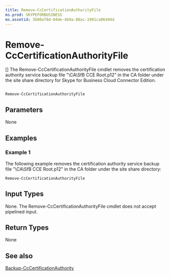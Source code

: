 ```yaml
---
title: Remove-CcCertificationAuthorityFile
ms.prod: SKYPEFORBUSINESS
ms.assetid: 3600af8d-04de-4b9a-88ac-2491ca06494d
---
```



# Remove-CcCertificationAuthorityFile
[]
The Remove-CcCertificationAuthorityFile cmdlet removes the certification authority service backup file "<SiteRootDirectory>\\CA\\SfB CCE Root.p12" in the CA folder under the site share directory for Skype for Business Cloud Connector Edition. 
  
    
    


```

Remove-CcCertificationAuthorityFile
```


## Parameters

None
  
    
    

## Examples
<a name="Examples"> </a>


### Example 1

The following example removes the certification authority service backup file "<SiteRootDirectory>\\CA\\SfB CCE Root.p12" in the CA folder under the site share directory:
  
    
    

```
Remove-CcCertificationAuthorityFile
```


## Input Types
<a name="InputTypes"> </a>

None. The Remove-CcCertificationAuthorityFile cmdlet does not accept pipelined input.
  
    
    

## Return Types
<a name="ReturnTypes"> </a>

None
  
    
    

## See also
<a name="ReturnTypes"> </a>

 [Backup-CcCertificationAuthority](backup-cccertificationauthority.md)
  
    
    

